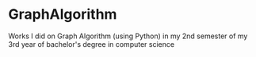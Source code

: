 # GraphAlgorithm
Works I did on Graph Algorithm (using Python) in my 2nd semester of my 3rd year of bachelor's degree in computer science
